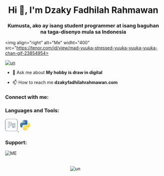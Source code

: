 <h1 align="center">Hi 👋, I'm Dzaky Fadhilah Rahmawan</h1>
<h3 align="center">Kumusta, ako ay isang student programmer at isang baguhan na taga-disenyo mula sa Indonesia</h3>

<img align="right" alt="Me" widht="400" src="https://tenor.com/id/view/mad-yuuka-stressed-yuuka-yuuka-yuuka-chan-gif-23854954>

<p align="left"> <a href="https://github.com/ryo-ma/github-profile-trophy"><img src="https://github-profile-trophy.vercel.app/?username=un" alt="un" /></a> </p>

- 💬 Ask me about **My hobby is draw in digital**

- 📫 How to reach me **dzakyfadhilahrahmawan.com**

<h3 align="left">Connect with me:</h3>
<p align="left">
</p>

<h3 align="left">Languages and Tools:</h3>
<p align="left"> <a href="https://www.photoshop.com/en" target="_blank" rel="noreferrer"> <img src="https://raw.githubusercontent.com/devicons/devicon/master/icons/photoshop/photoshop-line.svg" alt="photoshop" width="40" height="40"/> </a> <a href="https://www.python.org" target="_blank" rel="noreferrer"> <img src="https://raw.githubusercontent.com/devicons/devicon/master/icons/python/python-original.svg" alt="python" width="40" height="40"/> </a> </p>


<h3 align="left">Support:</h3>
<p><a href="https://ko-fi.com/ME"> <img align="left" src="https://cdn.ko-fi.com/cdn/kofi3.png?v=3" height="50" width="210" alt="ME" /></a></p><br><br>


<p><img align="center" src="https://github-readme-streak-stats.herokuapp.com/?user=un&" alt="un" /></p>

